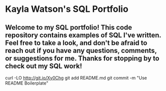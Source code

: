 # Kayla Watson's SQL Portfolio

## Welcome to my SQL portfolio! This code repository contains examples of SQL I've written. Feel free to take a look, and don't be afraid to reach out if you have any questions, comments, or suggestions for me. Thanks for stopping by to check out my SQL work!

curl -LO http://git.io/Xy0Chg
git add README.md
git commit -m "Use README Boilerplate"
